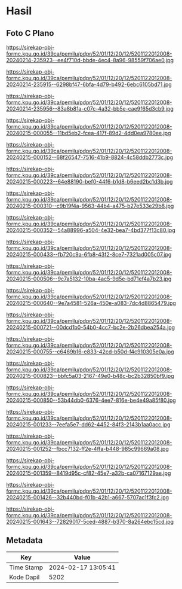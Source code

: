 # Hasil

## Foto C Plano

https://sirekap-obj-formc.kpu.go.id/39ca/pemilu/pdpr/52/01/12/20/12/5201122012008-20240214-235923--ee4f710d-bbde-4ec4-8a96-98559f706ae0.jpg

https://sirekap-obj-formc.kpu.go.id/39ca/pemilu/pdpr/52/01/12/20/12/5201122012008-20240214-235915--6298bf47-6bfa-4d79-b492-6ebc6105bd71.jpg

https://sirekap-obj-formc.kpu.go.id/39ca/pemilu/pdpr/52/01/12/20/12/5201122012008-20240214-235956--83a8b81a-c07c-4a32-bb5e-cae9f65d3cb9.jpg

https://sirekap-obj-formc.kpu.go.id/39ca/pemilu/pdpr/52/01/12/20/12/5201122012008-20240215-000055--11bd5eb2-fcea-417f-89d2-4dd0ea9780ee.jpg

https://sirekap-obj-formc.kpu.go.id/39ca/pemilu/pdpr/52/01/12/20/12/5201122012008-20240215-000152--68f26547-7516-41b9-8824-4c58ddb2773c.jpg

https://sirekap-obj-formc.kpu.go.id/39ca/pemilu/pdpr/52/01/12/20/12/5201122012008-20240215-000223--64e88190-bef0-44f6-b1d8-b6eed2bc1d3b.jpg

https://sirekap-obj-formc.kpu.go.id/39ca/pemilu/pdpr/52/01/12/20/12/5201122012008-20240215-000310--c9b19f4a-9563-44b4-a475-b27e533e29b8.jpg

https://sirekap-obj-formc.kpu.go.id/39ca/pemilu/pdpr/52/01/12/20/12/5201122012008-20240215-000352--54a88996-a504-4e32-bea7-4bd377f13c80.jpg

https://sirekap-obj-formc.kpu.go.id/39ca/pemilu/pdpr/52/01/12/20/12/5201122012008-20240215-000433--fb720c9a-6fb8-43f2-8ce7-7321ad005c07.jpg

https://sirekap-obj-formc.kpu.go.id/39ca/pemilu/pdpr/52/01/12/20/12/5201122012008-20240215-000506--9c7a5132-10ba-4ac5-9d5e-bd71ef4a7b23.jpg

https://sirekap-obj-formc.kpu.go.id/39ca/pemilu/pdpr/52/01/12/20/12/5201122012008-20240215-000640--9e7a4581-526a-450e-a083-7dc4d8865479.jpg

https://sirekap-obj-formc.kpu.go.id/39ca/pemilu/pdpr/52/01/12/20/12/5201122012008-20240215-000721--00dcd1b0-54b0-4cc7-bc2e-2b26dbea254a.jpg

https://sirekap-obj-formc.kpu.go.id/39ca/pemilu/pdpr/52/01/12/20/12/5201122012008-20240215-000755--c6469b16-e833-42cd-b50d-f4c910305e0a.jpg

https://sirekap-obj-formc.kpu.go.id/39ca/pemilu/pdpr/52/01/12/20/12/5201122012008-20240215-000823--bbfc5a03-2167-49e0-b48c-bc2b32850bf9.jpg

https://sirekap-obj-formc.kpu.go.id/39ca/pemilu/pdpr/52/01/12/20/12/5201122012008-20240215-000850--53b44db0-6376-4ee7-816e-be4e49a85f80.jpg

https://sirekap-obj-formc.kpu.go.id/39ca/pemilu/pdpr/52/01/12/20/12/5201122012008-20240215-001233--7eefa5e7-dd62-4452-84f3-2143b1aa0acc.jpg

https://sirekap-obj-formc.kpu.go.id/39ca/pemilu/pdpr/52/01/12/20/12/5201122012008-20240215-001252--fbcc7132-ff2e-4ffa-b448-985c99669a08.jpg

https://sirekap-obj-formc.kpu.go.id/39ca/pemilu/pdpr/52/01/12/20/12/5201122012008-20240215-001359--8419d95c-cf82-45e7-a32b-ca07167129ae.jpg

https://sirekap-obj-formc.kpu.go.id/39ca/pemilu/pdpr/52/01/12/20/12/5201122012008-20240215-001426--32b440bd-f01b-42b1-a667-5707ac1f3fc2.jpg

https://sirekap-obj-formc.kpu.go.id/39ca/pemilu/pdpr/52/01/12/20/12/5201122012008-20240215-001643--72829017-5ced-4887-b370-8a264ebc15cd.jpg


## Metadata

| Key        | Value               |
| ---------- | ------------------- |
| Time Stamp | 2024-02-17 13:05:41 |
| Kode Dapil | 5202                |



